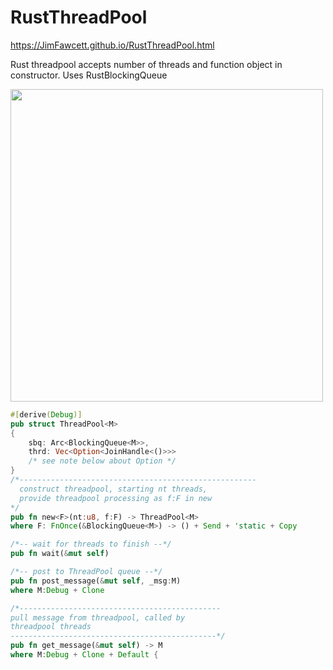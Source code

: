 # RustThreadPool

https://JimFawcett.github.io/RustThreadPool.html

Rust threadpool accepts number of threads and function object in constructor.  Uses RustBlockingQueue

<img src="https://JimFawcett.github.io/Pictures/ThreadPoolDiagram.jpg" width="500" />                                   

```rust
#[derive(Debug)]
pub struct ThreadPool<M> 
{
    sbq: Arc<BlockingQueue<M>>,
    thrd: Vec<Option<JoinHandle<()>>>
    /* see note below about Option */
}
/*-----------------------------------------------------
  construct threadpool, starting nt threads,
  provide threadpool processing as f:F in new 
*/
pub fn new<F>(nt:u8, f:F) -> ThreadPool<M> 
where F: FnOnce(&BlockingQueue<M>) -> () + Send + 'static + Copy

/*-- wait for threads to finish --*/
pub fn wait(&mut self)

/*-- post to ThreadPool queue --*/
pub fn post_message(&mut self, _msg:M) 
where M:Debug + Clone 

/*---------------------------------------------
pull message from threadpool, called by 
threadpool threads 
----------------------------------------------*/
pub fn get_message(&mut self) -> M 
where M:Debug + Clone + Default {

